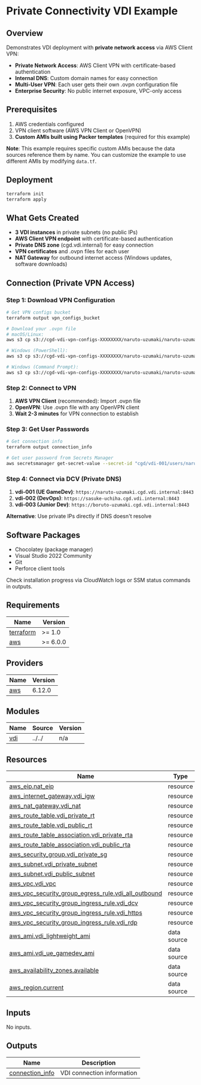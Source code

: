 # Private Connectivity VDI Example

## Overview
Demonstrates VDI deployment with **private network access** via AWS Client VPN:
- **Private Network Access**: AWS Client VPN with certificate-based authentication
- **Internal DNS**: Custom domain names for easy connection
- **Multi-User VPN**: Each user gets their own .ovpn configuration file
- **Enterprise Security**: No public internet exposure, VPC-only access

## Prerequisites
1. AWS credentials configured
2. VPN client software (AWS VPN Client or OpenVPN)
3. **Custom AMIs built using Packer templates** (required for this example)

**Note**: This example requires specific custom AMIs because the data sources reference them by name. You can customize the example to use different AMIs by modifying `data.tf`.

## Deployment
```bash
terraform init
terraform apply
```

## What Gets Created
- **3 VDI instances** in private subnets (no public IPs)
- **AWS Client VPN endpoint** with certificate-based authentication
- **Private DNS zone** (cgd.vdi.internal) for easy connection
- **VPN certificates** and .ovpn files for each user
- **NAT Gateway** for outbound internet access (Windows updates, software downloads)

## Connection (Private VPN Access)

### Step 1: Download VPN Configuration
```bash
# Get VPN configs bucket
terraform output vpn_configs_bucket

# Download your .ovpn file
# macOS/Linux:
aws s3 cp s3://cgd-vdi-vpn-configs-XXXXXXXX/naruto-uzumaki/naruto-uzumaki.ovpn ~/Downloads/

# Windows (PowerShell):
aws s3 cp s3://cgd-vdi-vpn-configs-XXXXXXXX/naruto-uzumaki/naruto-uzumaki.ovpn $env:USERPROFILE\Downloads\

# Windows (Command Prompt):
aws s3 cp s3://cgd-vdi-vpn-configs-XXXXXXXX/naruto-uzumaki/naruto-uzumaki.ovpn %USERPROFILE%\Downloads\
```

### Step 2: Connect to VPN
1. **AWS VPN Client** (recommended): Import .ovpn file
2. **OpenVPN**: Use .ovpn file with any OpenVPN client
3. **Wait 2-3 minutes** for VPN connection to establish

### Step 3: Get User Passwords
```bash
# Get connection info
terraform output connection_info

# Get user password from Secrets Manager
aws secretsmanager get-secret-value --secret-id "cgd/vdi-001/users/naruto-uzumaki" --query SecretString --output text | jq -r '.password'
```

### Step 4: Connect via DCV (Private DNS)
1. **vdi-001 (UE GameDev)**: `https://naruto-uzumaki.cgd.vdi.internal:8443`
2. **vdi-002 (DevOps)**: `https://sasuke-uchiha.cgd.vdi.internal:8443`
3. **vdi-003 (Junior Dev)**: `https://boruto-uzumaki.cgd.vdi.internal:8443`

**Alternative**: Use private IPs directly if DNS doesn't resolve

## Software Packages
- Chocolatey (package manager)
- Visual Studio 2022 Community
- Git
- Perforce client tools

Check installation progress via CloudWatch logs or SSM status commands in outputs.

<!-- BEGIN_TF_DOCS -->
## Requirements

| Name | Version |
|------|---------|
| <a name="requirement_terraform"></a> [terraform](#requirement\_terraform) | >= 1.0 |
| <a name="requirement_aws"></a> [aws](#requirement\_aws) | >= 6.0.0 |

## Providers

| Name | Version |
|------|---------|
| <a name="provider_aws"></a> [aws](#provider\_aws) | 6.12.0 |

## Modules

| Name | Source | Version |
|------|--------|---------|
| <a name="module_vdi"></a> [vdi](#module\_vdi) | ../../ | n/a |

## Resources

| Name | Type |
|------|------|
| [aws_eip.nat_eip](https://registry.terraform.io/providers/hashicorp/aws/latest/docs/resources/eip) | resource |
| [aws_internet_gateway.vdi_igw](https://registry.terraform.io/providers/hashicorp/aws/latest/docs/resources/internet_gateway) | resource |
| [aws_nat_gateway.vdi_nat](https://registry.terraform.io/providers/hashicorp/aws/latest/docs/resources/nat_gateway) | resource |
| [aws_route_table.vdi_private_rt](https://registry.terraform.io/providers/hashicorp/aws/latest/docs/resources/route_table) | resource |
| [aws_route_table.vdi_public_rt](https://registry.terraform.io/providers/hashicorp/aws/latest/docs/resources/route_table) | resource |
| [aws_route_table_association.vdi_private_rta](https://registry.terraform.io/providers/hashicorp/aws/latest/docs/resources/route_table_association) | resource |
| [aws_route_table_association.vdi_public_rta](https://registry.terraform.io/providers/hashicorp/aws/latest/docs/resources/route_table_association) | resource |
| [aws_security_group.vdi_private_sg](https://registry.terraform.io/providers/hashicorp/aws/latest/docs/resources/security_group) | resource |
| [aws_subnet.vdi_private_subnet](https://registry.terraform.io/providers/hashicorp/aws/latest/docs/resources/subnet) | resource |
| [aws_subnet.vdi_public_subnet](https://registry.terraform.io/providers/hashicorp/aws/latest/docs/resources/subnet) | resource |
| [aws_vpc.vdi_vpc](https://registry.terraform.io/providers/hashicorp/aws/latest/docs/resources/vpc) | resource |
| [aws_vpc_security_group_egress_rule.vdi_all_outbound](https://registry.terraform.io/providers/hashicorp/aws/latest/docs/resources/vpc_security_group_egress_rule) | resource |
| [aws_vpc_security_group_ingress_rule.vdi_dcv](https://registry.terraform.io/providers/hashicorp/aws/latest/docs/resources/vpc_security_group_ingress_rule) | resource |
| [aws_vpc_security_group_ingress_rule.vdi_https](https://registry.terraform.io/providers/hashicorp/aws/latest/docs/resources/vpc_security_group_ingress_rule) | resource |
| [aws_vpc_security_group_ingress_rule.vdi_rdp](https://registry.terraform.io/providers/hashicorp/aws/latest/docs/resources/vpc_security_group_ingress_rule) | resource |
| [aws_ami.vdi_lightweight_ami](https://registry.terraform.io/providers/hashicorp/aws/latest/docs/data-sources/ami) | data source |
| [aws_ami.vdi_ue_gamedev_ami](https://registry.terraform.io/providers/hashicorp/aws/latest/docs/data-sources/ami) | data source |
| [aws_availability_zones.available](https://registry.terraform.io/providers/hashicorp/aws/latest/docs/data-sources/availability_zones) | data source |
| [aws_region.current](https://registry.terraform.io/providers/hashicorp/aws/latest/docs/data-sources/region) | data source |

## Inputs

No inputs.

## Outputs

| Name | Description |
|------|-------------|
| <a name="output_connection_info"></a> [connection\_info](#output\_connection\_info) | VDI connection information |
<!-- END_TF_DOCS -->
